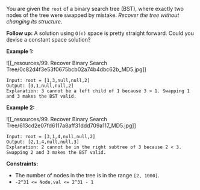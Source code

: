 You are given the `root` of a binary search tree (BST), where exactly two nodes of the tree were swapped by mistake. *Recover the tree without changing its structure*.

**Follow up:** A solution using `O(n)` space is pretty straight forward. Could you devise a constant space solution?

 

**Example 1:**

![[_resources/99. Recover Binary Search Tree/0c82d4f3e53f0675bcb02a74b4dbc62b_MD5.jpg]]

```
Input: root = [1,3,null,null,2]
Output: [3,1,null,null,2]
Explanation: 3 cannot be a left child of 1 because 3 > 1. Swapping 1 and 3 makes the BST valid.
```

**Example 2:**

![[_resources/99. Recover Binary Search Tree/613cd2e07fd6117a8aff31ddd709a117_MD5.jpg]]

```
Input: root = [3,1,4,null,null,2]
Output: [2,1,4,null,null,3]
Explanation: 2 cannot be in the right subtree of 3 because 2 < 3. Swapping 2 and 3 makes the BST valid.
```

 

**Constraints:**

- The number of nodes in the tree is in the range `[2, 1000]`.
- `-2^31 <= Node.val <= 2^31 - 1`